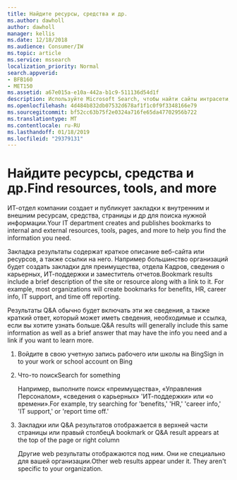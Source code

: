 ```yaml
---
title: Найдите ресурсы, средства и др.
ms.author: dawholl
author: dawholl
manager: kellis
ms.date: 12/18/2018
ms.audience: Consumer/IW
ms.topic: article
ms.service: mssearch
localization_priority: Normal
search.appverid:
- BFB160
- MET150
ms.assetid: a67e015a-e10a-442a-b1c9-511136d54d1f
description: Используйте Microsoft Search, чтобы найти сайты интрасети, ресурсы, средства и ссылки на сведения для внутреннего использования
ms.openlocfilehash: 4d484b832db07532d678af1f1c0f9f3348166e79
ms.sourcegitcommit: bf52cc63b75f2e0324a716fe65da47702956b722
ms.translationtype: MT
ms.contentlocale: ru-RU
ms.lasthandoff: 01/18/2019
ms.locfileid: "29379131"
---
```

# <a name="find-resources-tools-and-more"></a><span data-ttu-id="7c46d-103">Найдите ресурсы, средства и др.</span><span class="sxs-lookup"><span data-stu-id="7c46d-103">Find resources, tools, and more</span></span>

<span data-ttu-id="7c46d-104">ИТ-отдел компании создает и публикует закладки к внутренним и внешним ресурсам, средства, страницы и др для поиска нужной информации.</span><span class="sxs-lookup"><span data-stu-id="7c46d-104">Your IT department creates and publishes bookmarks to internal and external resources, tools, pages, and more to help you find the information you need.</span></span>
  
<span data-ttu-id="7c46d-p101">Закладка результаты содержат краткое описание веб-сайта или ресурсов, а также ссылки на него. Например большинство организаций будет создать закладки для преимущества, отдела Кадров, сведения о карьерных, ИТ-поддержки и заместитель отчетов.</span><span class="sxs-lookup"><span data-stu-id="7c46d-p101">Bookmark results include a brief description of the site or resource along with a link to it. For example, most organizations will create bookmarks for benefits, HR, career info, IT support, and time off reporting.</span></span>
  
<span data-ttu-id="7c46d-107">Результаты Q&A обычно будет включать эти же сведения, а также краткий ответ, который может иметь сведения, необходимые и ссылка, если вы хотите узнать больше.</span><span class="sxs-lookup"><span data-stu-id="7c46d-107">Q&A results will generally include this same information as well as a brief answer that may have the info you need and a link if you want to learn more.</span></span>
  
1. <span data-ttu-id="7c46d-108">Войдите в свою учетную запись рабочего или школы на Bing</span><span class="sxs-lookup"><span data-stu-id="7c46d-108">Sign in to your work or school account on Bing</span></span> 
    
2. <span data-ttu-id="7c46d-109">Что-то поиск</span><span class="sxs-lookup"><span data-stu-id="7c46d-109">Search for something</span></span>
    
    <span data-ttu-id="7c46d-110">Например, выполните поиск «преимущества», «Управления Персоналом», «сведения о карьерных» 'ИТ-поддержки» или «о времени».</span><span class="sxs-lookup"><span data-stu-id="7c46d-110">For example, try searching for 'benefits,' 'HR,' 'career info,' 'IT support,' or 'report time off.'</span></span>
    
3. <span data-ttu-id="7c46d-111">Закладки или Q&A результатов отображается в верхней части страницы или правый столбец</span><span class="sxs-lookup"><span data-stu-id="7c46d-111">A bookmark or Q&A result appears at the top of the page or right column</span></span>
    
    <span data-ttu-id="7c46d-p102">Другие web результаты отображаются под ним. Они не специально для вашей организации.</span><span class="sxs-lookup"><span data-stu-id="7c46d-p102">Other web results appear under it. They aren't specific to your organization.</span></span>

  

